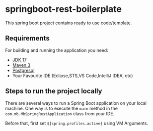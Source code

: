 # springboot-rest-boilerplate

This spring boot project contains ready to use code/template.

## Requirements

For building and running the application you need:

- [JDK 17](https://www.oracle.com/java/technologies/downloads/#java17)
- [Maven 3](https://maven.apache.org)
- [Postgresql](https://www.postgresql.org/download/)
- Your Favourite IDE (Eclipse,STS,VS Code,IntelliJ IDEA, etc)


## Steps to run the project locally

There are several ways to run a Spring Boot application on your local machine. One way is to execute the `main` method in the `com.mb.MbSpringRestApplication` class from your IDE.

Before that, first set `${spring.profiles.active}` using VM Arguments.